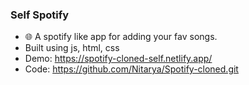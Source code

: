  ### Self Spotify
 - 🌐 A spotify like app for adding your fav songs.
 -  Built using js, html, css
 - Demo: https://spotify-cloned-self.netlify.app/
 - Code: https://github.com/Nitarya/Spotify-cloned.git
